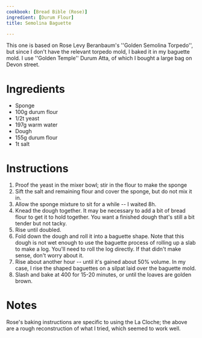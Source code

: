 ```yaml
---
cookbook: [Bread Bible (Rose)]
ingredient: [Durum Flour]
title: Semolina Baguette

---
```

This one is based on Rose Levy Beranbaum's ''Golden Semolina Torpedo'', but since I don't have the relevant torpedo mold, I baked it in my baguette mold.  I use ''Golden Temple'' Durum Atta, of which I bought a large bag on Devon street.


# Ingredients

 *  Sponge
   *  100g durum flour
   *  1/2t yeast
   *  197g warm water
 *  Dough
   *  155g durum flour
   *  1t salt

# Instructions

 1.  Proof the yeast in the mixer bowl; stir in the flour to make the sponge
 1.  Sift the salt and remaining flour and cover the sponge, but do not mix it in.
 1.  Allow the sponge mixture to sit for a while -- I waited 8h.
 1.  Knead the dough together.  It may be necessary to add a bit of bread flour to get it to hold together.  You want a finished dough that's still a bit tender but not tacky.
 1.  Rise until doubled.
 1.  Fold down the dough and roll it into a baguette shape.  Note that this dough is not wet enough to use the baguette process of rolling up a slab to make a log.  You'll need to roll the log directly.  If that didn't make sense, don't worry about it.
 1.  Rise about another hour -- until it's gained about 50% volume.  In my case, I rise the shaped baguettes on a silpat laid over the baguette mold.
 1.  Slash and bake at 400 for 15-20 minutes, or until the loaves are golden brown.

# Notes

Rose's baking instructions are specific to using the La Cloche; the above are a rough reconstruction of what I tried, which seemed to work well.

